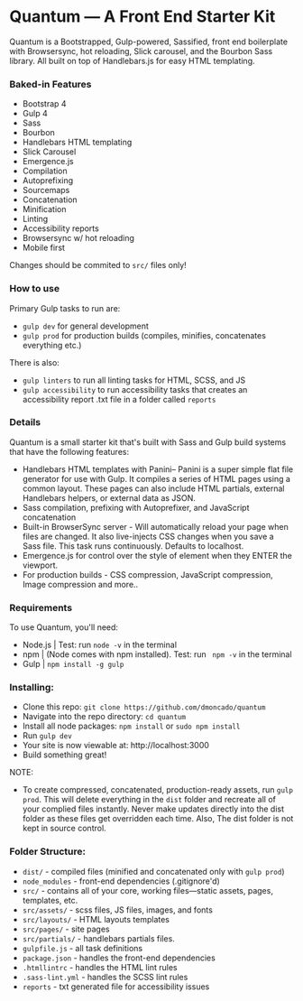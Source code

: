 # Quantum — A Front End Starter Kit
Quantum is a Bootstrapped, Gulp-powered, Sassified, front end boilerplate with Browsersync, hot reloading, Slick carousel, and the Bourbon Sass library. All built on top of Handlebars.js for easy HTML templating.

### Baked-in Features

* Bootstrap 4
* Gulp 4
* Sass
* Bourbon
* Handlebars HTML templating
* Slick Carousel
* Emergence.js
* Compilation
* Autoprefixing
* Sourcemaps
* Concatenation
* Minification
* Linting
* Accessibility reports
* Browsersync w/ hot reloading
* Mobile first

Changes should be commited to `src/` files only!

### How to use

Primary Gulp tasks to run are:
-	`gulp dev` for general development
-	`gulp prod` for production builds (compiles, minifies, concatenates everything etc.)

There is also:
-	`gulp linters` to run all linting tasks for HTML, SCSS, and JS
-	`gulp accessibility` to run accessibility tasks that creates an accessibility report .txt file in a folder called `reports`

### Details

Quantum is a small starter kit that's built with Sass and Gulp build systems that have the following features:

-	Handlebars HTML templates with Panini– Panini is a super simple flat file generator for use with Gulp. It compiles a series of HTML pages using a common layout. These pages can also include HTML partials, external Handlebars helpers, or external data as JSON.
-	Sass compilation, prefixing with Autoprefixer, and JavaScript concatenation
-	Built-in BrowserSync server - Will automatically reload your page when files are changed. It also live-injects CSS changes when you save a Sass file. This task runs continuously. Defaults to localhost.
-   Emergence.js for control over the style of element when they ENTER the viewport.
-	For production builds - CSS compression, JavaScript compression, Image compression and more..

### Requirements

To use Quantum, you'll need:

-	Node.js | Test: run ` node -v ` in the terminal
-	npm | (Node comes with npm installed). Test: run ` npm -v`  in the terminal
-	Gulp | `npm install -g gulp`

### Installing:

- Clone this repo: `git clone https://github.com/dmoncado/quantum`
- Navigate into the repo directory: `cd quantum`
- Install all node packages: `npm install` or `sudo npm install`
- Run `gulp dev`
- Your site is now viewable at: http://localhost:3000
- Build something great!

NOTE:
- To create compressed, concatenated, production-ready assets, run `gulp prod`. This will delete everything in the `dist` folder and recreate all of your complied files instantly. Never make updates directly into the dist folder as these files get overridden each time. Also, The dist folder is not kept in source control.

### Folder Structure:

- `dist/` - compiled files (minified and concatenated only with `gulp prod`)
- `node_modules` - front-end dependencies (.gitignore'd)
- `src/` - contains all of your core, working files—static assets, pages, templates, etc.
- `src/assets/` - scss files, JS files, images, and fonts
- `src/layouts/` - HTML layouts templates
- `src/pages/` - site pages
- `src/partials/` - handlebars partials files.
- `gulpfile.js` - all task definitions
- `package.json` - handles the front-end dependencies
- `.htmllintrc` - handles the HTML lint rules
- `.sass-lint.yml` - handles the SCSS lint rules
- `reports` - txt generated file for accessibility issues
